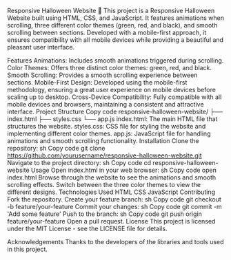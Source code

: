Responsive Halloween Website 🎃
This project is a Responsive Halloween Website built using HTML, CSS, and JavaScript. It features animations when scrolling, three different color themes (green, red, and black), and smooth scrolling between sections. Developed with a mobile-first approach, it ensures compatibility with all mobile devices while providing a beautiful and pleasant user interface.

Features
Animations: Includes smooth animations triggered during scrolling.
Color Themes: Offers three distinct color themes: green, red, and black.
Smooth Scrolling: Provides a smooth scrolling experience between sections.
Mobile-First Design: Developed using the mobile-first methodology, ensuring a great user experience on mobile devices before scaling up to desktop.
Cross-Device Compatibility: Fully compatible with all mobile devices and browsers, maintaining a consistent and attractive interface.
Project Structure
Copy code
responsive-halloween-website/
├── index.html
├── styles.css
└── app.js
index.html: The main HTML file that structures the website.
styles.css: CSS file for styling the website and implementing different color themes.
app.js: JavaScript file for handling animations and smooth scrolling functionality.
Installation
Clone the repository:
sh
Copy code
git clone https://github.com/yourusername/responsive-halloween-website.git
Navigate to the project directory:
sh
Copy code
cd responsive-halloween-website
Usage
Open index.html in your web browser:
sh
Copy code
open index.html
Browse through the website to see the animations and smooth scrolling effects.
Switch between the three color themes to view the different designs.
Technologies Used
HTML
CSS
JavaScript
Contributing
Fork the repository.
Create your feature branch:
sh
Copy code
git checkout -b feature/your-feature
Commit your changes:
sh
Copy code
git commit -m 'Add some feature'
Push to the branch:
sh
Copy code
git push origin feature/your-feature
Open a pull request.
License
This project is licensed under the MIT License - see the LICENSE file for details.

Acknowledgements
Thanks to the developers of the libraries and tools used in this project.
